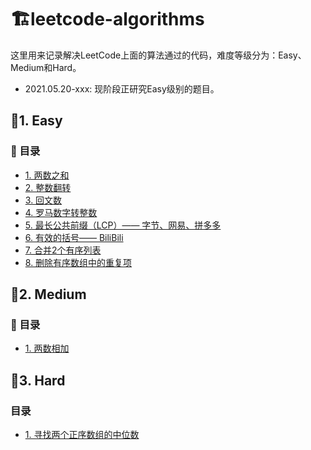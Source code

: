 # 🏗️leetcode-algorithms

这里用来记录解决LeetCode上面的算法通过的代码，难度等级分为：Easy、Medium和Hard。
- 2021.05.20-xxx: 现阶段正研究Easy级别的题目。

## 📝1. Easy

### 🚀 目录

- [1. 两数之和](https://github.com/Jessica-Jiang-92/leetcode-algorithms/blob/main/Easy/Two-Sum/two-sum.md)
- [2. 整数翻转](https://github.com/Jessica-Jiang-92/leetcode-algorithms/blob/main/Easy/Reverse-an-Number/Reverse-a-Number.md)
- [3. 回文数](https://github.com/Jessica-Jiang-92/leetcode-algorithms/blob/main/Easy/Palindromic-Number/palindromic-number.md)
- [4. 罗马数字转整数](https://github.com/Jessica-Jiang-92/leetcode-algorithms/blob/main/Easy/Roman-Numeric-Transfer-Integer/Roman-Numeric-Transfer-Integer.md)
- [5. 最长公共前缀（LCP）—— 字节、网易、拼多多](https://github.com/Jessica-Jiang-92/leetcode-algorithms/blob/main/Easy/longest-common-prefix.md)
- [6. 有效的括号—— BiliBili](https://github.com/Jessica-Jiang-92/leetcode-algorithms/blob/main/Easy/Valid-brackets/valid-brackets.md)
- [7. 合并2个有序列表](https://github.com/Jessica-Jiang-92/leetcode-algorithms/blob/main/Easy/Merge-2-Ordered-Lists/merge-2-ordered-lists.md)
- [8. 删除有序数组中的重复项](https://github.com/Jessica-Jiang-92/leetcode-algorithms/blob/main/Easy/Remove-Duplicated-Items-from-Ordered-Array/remove-duplicated-items-from-ordered-array.md)


## 📝2. Medium

### 🚀 目录

- [1. 两数相加](https://github.com/Jessica-Jiang-92/leetcode-algorithms/blob/main/Medium/sum-two-numbers.md)



## 📝3. Hard

### 目录

- [1. 寻找两个正序数组的中位数](https://github.com/Jessica-Jiang-92/leetcode-algorithms/blob/main/Hard/Find-Median-of-Two-Positive-Ordinal-Arrays.md)

